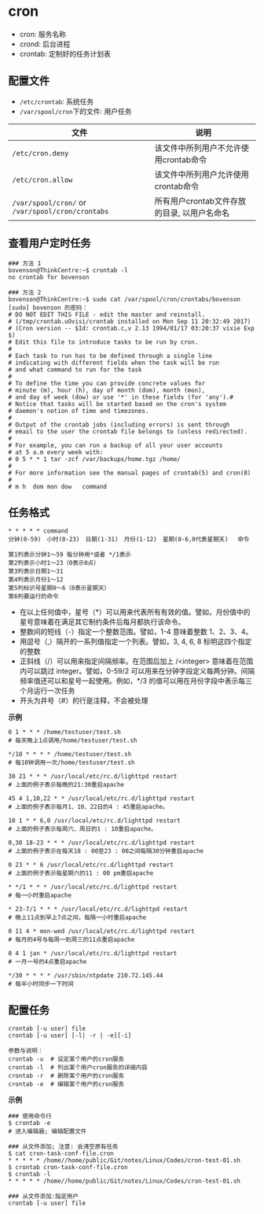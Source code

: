 # cron

- cron: 服务名称
- crond: 后台进程
- crontab: 定制好的任务计划表

## 配置文件

- `/etc/crontab`: 系统任务
- `/var/spool/cron`下的文件: 用户任务

| 文件                                       | 说明                         |
| ---------------------------------------- | -------------------------- |
| `/etc/cron.deny`                         | 该文件中所列用户不允许使用crontab命令     |
| `/etc/cron.allow`                        | 该文件中所列用户允许使用crontab命令      |
| `/var/spool/cron/` or `/var/spool/cron/crontabs` | 所有用户crontab文件存放的目录, 以用户名命名 |



## 查看用户定时任务

```shell
### 方法 1
bovenson@ThinkCentre:~$ crontab -l
no crontab for bovenson

### 方法 2
bovenson@ThinkCentre:~$ sudo cat /var/spool/cron/crontabs/bovenson
[sudo] bovenson 的密码：
# DO NOT EDIT THIS FILE - edit the master and reinstall.
# (/tmp/crontab.uOvisi/crontab installed on Mon Sep 11 20:32:49 2017)
# (Cron version -- $Id: crontab.c,v 2.13 1994/01/17 03:20:37 vixie Exp $)
# Edit this file to introduce tasks to be run by cron.
# 
# Each task to run has to be defined through a single line
# indicating with different fields when the task will be run
# and what command to run for the task
# 
# To define the time you can provide concrete values for
# minute (m), hour (h), day of month (dom), month (mon),
# and day of week (dow) or use '*' in these fields (for 'any').# 
# Notice that tasks will be started based on the cron's system
# daemon's notion of time and timezones.
# 
# Output of the crontab jobs (including errors) is sent through
# email to the user the crontab file belongs to (unless redirected).
# 
# For example, you can run a backup of all your user accounts
# at 5 a.m every week with:
# 0 5 * * 1 tar -zcf /var/backups/home.tgz /home/
# 
# For more information see the manual pages of crontab(5) and cron(8)
# 
# m h  dom mon dow   command

```

## 任务格式

```shell
* * * * * command
分钟(0-59)　小时(0-23)　日期(1-31)　月份(1-12)　星期(0-6,0代表星期天)　 命令

第1列表示分钟1～59 每分钟用*或者 */1表示
第2列表示小时1～23（0表示0点）
第3列表示日期1～31
第4列表示月份1～12
第5列标识号星期0～6（0表示星期天）
第6列要运行的命令
```

- 在以上任何值中，星号（*）可以用来代表所有有效的值。譬如，月份值中的星号意味着在满足其它制约条件后每月都执行该命令。
- 整数间的短线（-）指定一个整数范围。譬如，1-4 意味着整数 1、2、3、4。
- 用逗号（,）隔开的一系列值指定一个列表。譬如，3, 4, 6, 8 标明这四个指定的整数
- 正斜线（/）可以用来指定间隔频率。在范围后加上 /\<integer\> 意味着在范围内可以跳过 integer。譬如，0-59/2 可以用来在分钟字段定义每两分钟。间隔频率值还可以和星号一起使用。例如，*/3 的值可以用在月份字段中表示每三个月运行一次任务
- 开头为井号（#）的行是注释，不会被处理



**示例**

```shell
0 1 * * * /home/testuser/test.sh		
# 每天晚上1点调用/home/testuser/test.sh

*/10 * * * * /home/testuser/test.sh		
# 每10钟调用一次/home/testuser/test.sh

30 21 * * * /usr/local/etc/rc.d/lighttpd restart		
# 上面的例子表示每晚的21:30重启apache

45 4 1,10,22 * * /usr/local/etc/rc.d/lighttpd restart	
# 上面的例子表示每月1、10、22日的4 : 45重启apache。

10 1 * * 6,0 /usr/local/etc/rc.d/lighttpd restart		
# 上面的例子表示每周六、周日的1 : 10重启apache。

0,30 18-23 * * * /usr/local/etc/rc.d/lighttpd restart	
# 上面的例子表示在每天18 : 00至23 : 00之间每隔30分钟重启apache

0 23 * * 6 /usr/local/etc/rc.d/lighttpd restart			
# 上面的例子表示每星期六的11 : 00 pm重启apache

* */1 * * * /usr/local/etc/rc.d/lighttpd restart		
# 每一小时重启apache

* 23-7/1 * * * /usr/local/etc/rc.d/lighttpd restart		
# 晚上11点到早上7点之间，每隔一小时重启apache

0 11 4 * mon-wed /usr/local/etc/rc.d/lighttpd restart
# 每月的4号与每周一到周三的11点重启apache

0 4 1 jan * /usr/local/etc/rc.d/lighttpd restart
# 一月一号的4点重启apache

*/30 * * * * /usr/sbin/ntpdate 210.72.145.44
# 每半小时同步一下时间
```



## 配置任务

```shell
crontab [-u user] file
crontab [-u user] [-l| -r | -e][-i]

参数与说明：
crontab -u	# 设定某个用户的cron服务
crontab -l	# 列出某个用户cron服务的详细内容
crontab -r	# 删除某个用户的cron服务
crontab -e	# 编辑某个用户的cron服务
```

**示例**

```shell
### 使用命令行
$ crontab -e
# 进入编辑器; 编辑配置文件

### 从文件添加; 注意: 会清空原有任务
$ cat cron-task-conf-file.cron
* * * * * /home//home/public/Git/notes/Linux/Codes/cron-test-01.sh
$ crontab cron-task-conf-file.cron
$ crontab -l
* * * * * /home//home/public/Git/notes/Linux/Codes/cron-test-01.sh

### 从文件添加:指定用户
crontab [-u user] file
```


